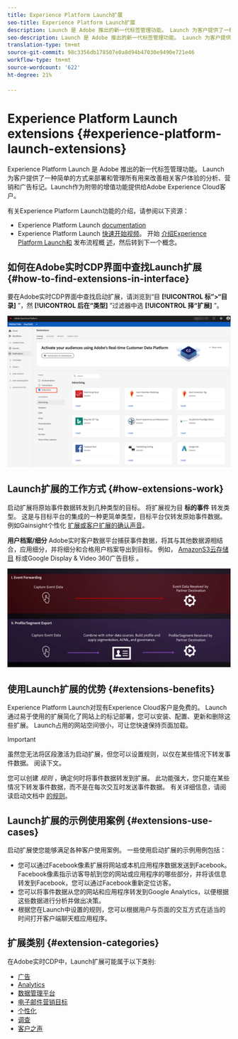 ```yaml
---
title: Experience Platform Launch扩展
seo-title: Experience Platform Launch扩展
description: Launch 是 Adobe 推出的新一代标签管理功能。 Launch 为客户提供了一种简单的方式来部署和管理所有用来改善相关客户体验的分析、营销和广告标记。
seo-description: Launch 是 Adobe 推出的新一代标签管理功能。 Launch 为客户提供了一种简单的方式来部署和管理所有用来改善相关客户体验的分析、营销和广告标记。
translation-type: tm+mt
source-git-commit: 98c3356db178507e0a8d94b47030e9490e721e46
workflow-type: tm+mt
source-wordcount: '622'
ht-degree: 21%

---
```



# Experience Platform Launch extensions {#experience-platform-launch-extensions}

Experience Platform Launch 是 Adobe 推出的新一代标签管理功能。 Launch 为客户提供了一种简单的方式来部署和管理所有用来改善相关客户体验的分析、营销和广告标记。Launch作为附带的增值功能提供给Adobe Experience Cloud客户。

有关Experience Platform Launch功能的介绍，请参阅以下资源：
* Experience Platform Launch [documentation](https://docs.adobe.com/content/help/zh-Hans/launch/using/overview.translate.html)
* Experience Platform Launch [快速开始视频](https://docs.adobe.com/content/help/en/launch/using/intro/get-started/videos.html)。 开始 [介绍Experience Platform Launch和](https://www.youtube.com/embed/rwqqkG1SERU) 发布流程概 [述](https://helpx.adobe.com/cn/analytics/how-to/adobe-launch-publishing-process.html)，然后转到下一个概念。

## 如何在Adobe实时CDP界面中查找Launch扩展 {#how-to-find-extensions-in-interface}

要在Adobe实时CDP界面中查找启动扩展，请浏览到“目 **[!UICONTROL 标”>“目录]** ”，然 **[!UICONTROL 后在“类型]** ”过滤器中选 **[!UICONTROL 择“扩展]** ”。

![界面中的扩展过滤器](/help/rtcdp/destinations/assets/extensions-filter.png)

## Launch扩展的工作方式 {#how-extensions-work}

启动扩展将原始事件数据转发到几种类型的目标。 将扩展视为目 **标的事件** 转发类型。 这是与目标平台的集成的一种更简单类型，目标平台仅转发原始事件数据。 例如Gainsight个性化 [扩展](/help/rtcdp/destinations/gainsight-extension.md)[或客户扩展的确认声音](/help/rtcdp/destinations/confirmit-digital-feedback-extension.md)。

**用户档案/细分** Adobe实时客户数据平台捕获事件数据，将其与其他数据源相结合，应用细分，并将细分和合格用户档案导出到目标。 例如， [AmazonS3云存储目](/help/rtcdp/destinations/amazon-s3-destination.md) 标或Google Display &amp; Video 360广告目标 [](/help/rtcdp/destinations/google-dv360-destination.md)。

![Experience Platform Launch扩展与其他目标](/help/rtcdp/destinations/assets/launch-and-other-destinations.png)

## 使用Launch扩展的优势 {#extensions-benefits}

Experience Platform Launch对现有Experience Cloud客户是免费的。 Launch通过易于使用的扩展简化了网站上的标记部署，您可以安装、配置、更新和删除这些扩展。 Launch占用的网站空间很小，可让您快速保持页面加载。

>[!IMPORTANT]
>
>虽然您无法将区段激活为启动扩展，但您可以设置规则，以仅在某些情况下转发事件数据。 阅读下文。

您可以创建 *规则* ，确定何时将事件数据转发到扩展。 此功能强大，您只能在某些情况下转发事件数据，而不是在每次交互时发送事件数据。 有关详细信息，请阅读启动文档中 [的规则](https://docs.adobe.com/help/zh-Hans/launch/using/reference/manage-resources/rules.html)。

## Launch扩展的示例使用案例 {#extensions-use-cases}

启动扩展使您能够满足各种客户使用案例。 一些使用启动扩展的示例用例包括：

* 您可以通过Facebook像素扩展将网站或本机应用程序数据发送到Facebook。 Facebook像素指示访客导航到您的网站或应用程序的哪些部分，并将该信息转发到Facebook，您可以通过Facebook重新定位访客。
* 您可以将事件数据从您的网站和应用程序转发到Google Analytics，以便根据这些数据进行分析并做出决策。
* 根据您在Launch中设置的规则，您可以根据用户与页面的交互方式在适当的时间打开客户端聊天框应用程序。


## 扩展类别 {#extension-categories}

在Adobe实时CDP中，Launch扩展可能属于以下类别:

* [广告](/help/rtcdp/destinations/advertising-destinations.md)
* [Analytics](/help/rtcdp/destinations/analytics-destinations.md)
* [数据管理平台](/help/rtcdp/destinations/dmp-destinations.md)
* [电子邮件营销目标](/help/rtcdp/destinations/email-marketing-destinations.md)
* [个性化](/help/rtcdp/destinations/personalization-destinations.md)
* [调查](/help/rtcdp/destinations/survey-destinations.md)
* [客户之声](/help/rtcdp/destinations/voice-of-customer-destinations.md)
